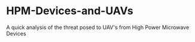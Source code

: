 # HPM-Devices-and-UAVs
A quick analysis of the threat posed to UAV's from High Power Microwave Devices
